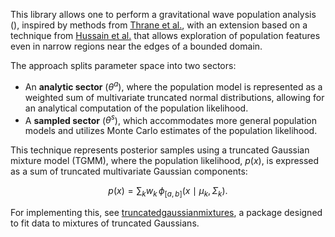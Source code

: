 This library allows one to perform a gravitational wave population analysis (), inspired by methods from [Thrane et al.](https://arxiv.org/abs/1809.02293), with an extension based on a technique from [Hussain et al.](...) that allows exploration of population features even in narrow regions near the edges of a bounded domain.

The approach splits parameter space into two sectors:
- An __analytic sector__ ($\theta^a$), where the population model is represented as a weighted sum of multivariate truncated normal distributions, allowing for an analytical computation of the population likelihood.
- A __sampled sector__ ($\theta^s$), which accommodates more general population models and utilizes Monte Carlo estimates of the population likelihood.

This technique represents posterior samples using a truncated Gaussian mixture model (TGMM), where the population likelihood, $p(x)$, is expressed as a sum of truncated multivariate Gaussian components:

$$
p(x) = \sum_k w_k \, \phi_{[a,b]}(x \mid \mu_k, \Sigma_k).
$$

For implementing this, see [truncatedgaussianmixtures](https://github.com/Potatoasad/truncatedgaussianmixtures), a package designed to fit data to mixtures of truncated Gaussians.
